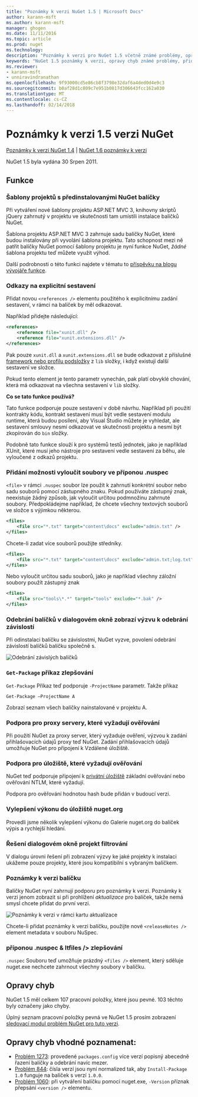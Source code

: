 ```yaml
---
title: "Poznámky k verzi NuGet 1.5 | Microsoft Docs"
author: karann-msft
ms.author: karann-msft
manager: ghogen
ms.date: 11/11/2016
ms.topic: article
ms.prod: nuget
ms.technology: 
description: "Poznámky k verzi pro NuGet 1.5 včetně známé problémy, opravy chyb, přidaných funkcí a chcete."
keywords: "NuGet 1.5 poznámky k verzi, opravy chyb známé problémy, přidat funkce, chcete"
ms.reviewer:
- karann-msft
- unniravindranathan
ms.openlocfilehash: 9f93000cd5e86cb8f3798e32daf6a4ded0d4e9c3
ms.sourcegitcommit: b0af28d1c809c7e951b0817d306643fcc162a030
ms.translationtype: MT
ms.contentlocale: cs-CZ
ms.lasthandoff: 02/14/2018
---
```

# <a name="nuget-15-release-notes"></a>Poznámky k verzi 1.5 verzi NuGet

[Poznámky k verzi NuGet 1.4](../release-notes/nuget-1.4.md) | [NuGet 1.6 poznámky k verzi](../release-notes/nuget-1.6.md)

NuGet 1.5 byla vydána 30 Srpen 2011.

## <a name="features"></a>Funkce

### <a name="project-templates-with-preinstalled-nuget-packages"></a>Šablony projektů s předinstalovanými NuGet balíčky
Při vytváření nové šablony projektu ASP.NET MVC 3, knihovny skriptů jQuery zahrnutý v projektu ve skutečnosti tam umístili instalace balíčků NuGet.

Šablona projektu ASP.NET MVC 3 zahrnuje sadu balíčky NuGet, které budou instalovány při vyvolání šablona projektu. Tato schopnost mezi ně patřit balíčky NuGet pomocí šablony projektu je nyní funkce NuGet, _žádné_ šablona projektu teď můžete využít výhod.

Další podrobnosti o této funkci najdete v tématu to [příspěvku na blogu vývojáře funkce](http://blogs.msdn.com/b/marcinon/archive/2011/07/08/project-templates-and-preinstalled-nuget-packages.aspx).

### <a name="explicit-assembly-references"></a>Odkazy na explicitní sestavení

Přidat novou `<references />` elementu použitého k explicitnímu zadání sestavení, v rámci na balíček by měl odkazovat.

Například přidejte následující:

```xml
<references>
    <reference file="xunit.dll" />
    <reference file="xunit.extensions.dll" />
</references>
```

Pak pouze `xunit.dll` a `xunit.extensions.dll` se bude odkazovat z příslušné [framework nebo profilu podsložky](../reference/nuspec.md#explicit-assembly-references) z `lib` složky, i když existují další sestavení ve složce.

Pokud tento element je tento parametr vynechán, pak platí obvyklé chování, která má odkazovat na všechna sestavení v `lib` složky.

__Co se tato funkce používá?__

Tato funkce podporuje pouze sestavení v době návrhu. Například při použití kontrakty kódu, kontrakt sestavení musí být vedle sestavení modulu runtime, která budou posílení, aby Visual Studio můžete je vyhledat, ale sestavení smlouvy nesmí odkazovat ve skutečnosti projektu a nesmí být zkopírován do `bin` složky.

Podobně tato funkce slouží k pro systémů testů jednotek, jako je například XUnit, které musí jeho nástroje pro sestavení vedle sestavení za běhu, ale vyloučené z odkazů projektu.

### <a name="added-ability-to-exclude-files-in-the-nuspec"></a>Přidání možnosti vyloučit soubory ve příponou .nuspec
`<file>` v rámci `.nuspec` soubor lze použít k zahrnutí konkrétní soubor nebo sadu souborů pomocí zástupného znaku. Pokud používáte zástupný znak, neexistuje žádný způsob, jak vyloučit určitou podmnožinu zahrnuté soubory. Předpokládejme například, že chcete všechny textových souborů ve složce s výjimkou některou.

```xml
<files>
    <file src="*.txt" target="content\docs" exclude="admin.txt" />
</files>
```

Chcete-li zadat více souborů použijte středníky.

```xml
<files>
    <file src="*.txt" target="content\docs" exclude="admin.txt;log.txt" />
</files>
```

Nebo vyloučit určitou sadu souborů, jako je například všechny záložní soubory použít zástupný znak

```xml
<files>
    <file src="tools\*.*" target="tools" exclude="*.bak" />
</files>
```

### <a name="removing-packages-using-the-dialog-prompts-to-remove-dependencies"></a>Odebrání balíčků v dialogovém okně zobrazí výzvu k odebrání závislostí
Při odinstalaci balíčku se závislostmi, NuGet vyzve, povolení odebrání závislostí balíčků balíčku společně s.

![Odebrání závislých balíčků](./media/remove-dependent-packages.png)


### <a name="get-package-command-improvement"></a>`Get-Package` příkaz zlepšování
`Get-Package` Příkaz teď podporuje `-ProjectName` parametr. Takže příkaz

    Get-Package –ProjectName A

Zobrazí seznam všech balíčky nainstalované v projektu A.

### <a name="support-for-proxies-that-require-authentication"></a>Podpora pro proxy servery, které vyžadují ověřování
Při použití NuGet za proxy server, který vyžaduje ověření, výzvou k zadání přihlašovacích údajů proxy teď NuGet. Zadání přihlašovacích údajů umožňuje NuGet pro připojení k Vzdálené úložiště.

### <a name="support-for-repositories-that-require-authentication"></a>Podpora pro úložiště, které vyžadují ověřování
NuGet teď podporuje připojení k [privátní úložiště](../hosting-packages/local-feeds.md) základní ověřování nebo ověřování NTLM, které vyžadují.

Podpora pro ověřování hodnotou hash bude přidán v budoucí verzi.

### <a name="performance-improvements-to-the-nugetorg-repository"></a>Vylepšení výkonu do úložiště nuget.org
Provedli jsme několik vylepšení výkonu do Galerie nuget.org do balíček výpis a rychlejší hledání.

### <a name="solution-dialog-project-filtering"></a>Řešení dialogovém okně projekt filtrování
V dialogu úrovni řešení při zobrazení výzvy ke jaké projekty k instalaci ukážeme pouze projekty, které jsou kompatibilní s vybraným balíčkem.

### <a name="package-release-notes"></a>Poznámky k verzi balíčku
Balíčky NuGet nyní zahrnují podporu pro poznámky k verzi. Poznámky k verzi jenom zobrazit si při prohlížení _aktualizace_ pro balíček, takže nemá smysl chcete přidat do první verzi.

![Poznámky k verzi v rámci kartu aktualizace](./media/manage-nuget-packages-release-notes.png)

Chcete-li přidat poznámky k verzi balíčku, použijte nové `<releaseNotes />` element metadata v souboru NuSpec.

### <a name="nuspec-ltfiles-gt-improvement"></a>příponou .nuspec & ltfiles /&gt; zlepšování
`.nuspec` Souboru teď umožňuje prázdný `<files />` element, který sděluje nuget.exe nechcete zahrnout všechny soubory v balíčku.

## <a name="bug-fixes"></a>Opravy chyb
NuGet 1.5 měl celkem 107 pracovní položky, které jsou pevné. 103 těchto byly označeny jako chyby.

Úplný seznam pracovní položky pevná ve NuGet 1.5 prosím zobrazení [sledovací modul problém NuGet pro tuto verzi](http://nuget.codeplex.com/workitem/list/advanced?keyword=&status=All&type=All&priority=All&release=NuGet%201.5&assignedTo=All&component=All&sortField=Summary&sortDirection=Descending&page=0).

## <a name="bug-fixes-worth-noting"></a>Opravy chyb vhodné poznamenat:

* [Problém 1273](http://nuget.codeplex.com/workitem/1273): provedené `packages.config` více verzí popisný abecedně řazení balíčky a odebrání navíc mezer.
* [Problém 844](http://nuget.codeplex.com/workitem/844): čísla verzí jsou nyní normalized tak, aby `Install-Package 1.0` funguje na balíček s verzí `1.0.0`.
* [Problém 1060](http://nuget.codeplex.com/workitem/1060): při vytváření balíčku pomocí nuget.exe, `-Version` příznak přepsání `<version />` elementu.
